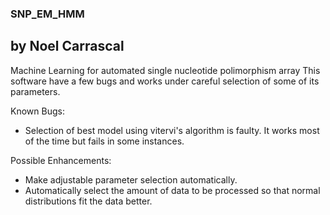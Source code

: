 ### SNP_EM_HMM
## by Noel Carrascal
Machine Learning for automated single nucleotide polimorphism array
This software have a few bugs and works under careful selection of 
some of its parameters.

Known Bugs:
* Selection of best model using vitervi's algorithm is faulty. It works most of the time but fails in some instances.

Possible Enhancements:
* Make adjustable parameter selection automatically.
* Automatically select the amount of data to be processed so that normal distributions fit the data better.
